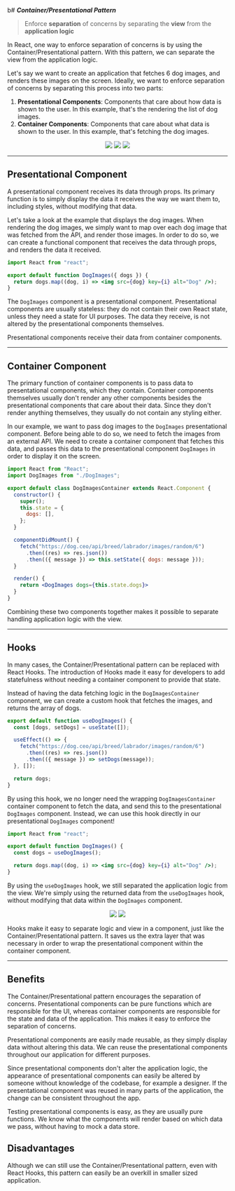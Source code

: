 b# **_Container/Presentational Pattern_**

> Enforce <b>separation</b> of concerns by separating the <b>view</b> from the <b>application logic</b>

In React, one way to enforce separation of concerns is by using
the Container/Presentational pattern. With this pattern, we can separate the
view from the application logic.

Let's say we want to create an application that fetches 6 dog images, and
renders these images on the screen. Ideally, we want to enforce separation of
concerns by separating this process into two parts:

1. <b>Presentational Components</b>: Components that care about how data is shown to the user. In this example, that's the rendering the list of dog
   images.
2. <b>Container Components</b>: Components that care about what data is shown
   to the user. In this example, that's fetching the dog images.

<center>
    <img src="./img/1.jpg">
    <img src="./img/2.jpg">
    <img src="./img/3.jpg">
</center>

<hr>

## Presentational Component

A presentational component receives its data through props. Its primary
function is to simply display the data it receives the way we want them to,
including styles, without modifying that data.

Let's take a look at the example that displays the dog images. When rendering
the dog images, we simply want to map over each dog image that was
fetched from the API, and render those images. In order to do so, we can
create a functional component that receives the data through props, and
renders the data it received.

```jsx
import React from "react";

export default function DogImages({ dogs }) {
  return dogs.map((dog, i) => <img src={dog} key={i} alt="Dog" />);
}
```

The `DogImages` component is a presentational component. Presentational
components are usually stateless: they do not contain their own React state,
unless they need a state for UI purposes. The data they receive, is not altered
by the presentational components themselves.

Presentational components receive their data from container components.

<hr>

## Container Component

The primary function of container components is to pass data to
presentational components, which they contain. Container components
themselves usually don't render any other components besides the
presentational components that care about their data. Since they don't render
anything themselves, they usually do not contain any styling either.

In our example, we want to pass dog images to
the `DogImages` presentational component. Before being able to do so, we
need to fetch the images from an external API. We need to create a container
component that fetches this data, and passes this data to the presentational
component `DogImages` in order to display it on the screen.

```jsx
import React from "React";
import DogImages from "./DogImages";

export default class DogImagesContainer extends React.Component {
  constructor() {
    super();
    this.state = {
      dogs: [],
    };
  }

  componentDidMount() {
    fetch("https://dog.ceo/api/breed/labrador/images/random/6")
      .then((res) => res.json())
      .then(({ message }) => this.setState({ dogs: message }));
  }

  render() {
    return <DogImages dogs={this.state.dogs}>
  }
}
```

Combining these two components together makes it possible to separate
handling application logic with the view.

<hr>

## Hooks

In many cases, the Container/Presentational pattern can be replaced with
React Hooks. The introduction of Hooks made it easy for developers to add
statefulness without needing a container component to provide that state.

Instead of having the data fetching logic in
the `DogImagesContainer` component, we can create a custom hook that
fetches the images, and returns the array of dogs.

```js
export default function useDogImages() {
  const [dogs, setDogs] = useState([]);

  useEffect(() => {
    fetch("https://dog.ceo/api/breed/labrador/images/random/6")
      .then((res) => res.json())
      .then(({ message }) => setDogs(message));
  }, []);

  return dogs;
}
```

By using this hook, we no longer need the
wrapping `DogImagesContainer` container component to fetch the data, and
send this to the presentational `DogImages` component. Instead, we can use
this hook directly in our presentational `DogImages` component!

```jsx
import React from "react";

export default function DogImages() {
  const dogs = useDogImages();

  return dogs.map((dog, i) => <img src={dog} key={i} alt="Dog" />);
}
```

By using the `useDogImages` hook, we still separated the application logic
from the view. We're simply using the returned data from
the `useDogImages` hook, without modifying that data within
the `DogImages` component.

<center>
    <img src="./img/4.jpg">
    <img src="./img/5.jpg">
</center>

Hooks make it easy to separate logic and view in a component, just like the
Container/Presentational pattern. It saves us the extra layer that was
necessary in order to wrap the presentational component within the container
component.

<hr>

## Benefits

The Container/Presentational pattern encourages the separation of concerns.
Presentational components can be pure functions which are responsible for
the UI, whereas container components are responsible for the state and data
of the application. This makes it easy to enforce the separation of concerns.

Presentational components are easily made reusable, as they
simply display data without altering this data. We can reuse the presentational
components throughout our application for different purposes.

Since presentational components don't alter the application logic, the
appearance of presentational components can easily be altered by someone
without knowledge of the codebase, for example a designer. If the
presentational component was reused in many parts of the application, the
change can be consistent throughout the app.

Testing presentational components is easy, as they are usually pure functions.
We know what the components will render based on which data we pass,
without having to mock a data store.

## Disadvantages 

Although we can still use the Container/Presentational pattern, even with
React Hooks, this pattern can easily be an overkill in smaller sized application.
